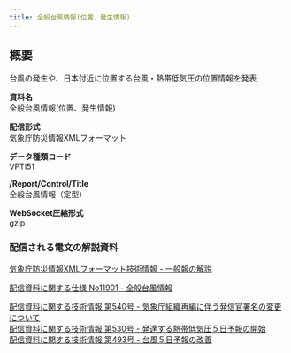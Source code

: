 ```yaml
---
title: 全般台風情報(位置、発生情報)
---
```


## 概要
台風の発生や、日本付近に位置する台風・熱帯低気圧の位置情報を発表

**資料名** <br/>
 全般台風情報(位置、発生情報)
 
**配信形式** <br/>
 気象庁防災情報XMLフォーマット

**データ種類コード** <br/>
 VPTI51

**/Report/Control/Title** <br/>
 全般台風情報（定型）
 
**WebSocket圧縮形式** <br/>
 gzip

### 配信される電文の解説資料
[気象庁防災情報XMLフォーマット技術情報 - 一般報の解説](https://dmdata.jp/docs/jma/manual/0221-0323.pdf)
 
 
[配信資料に関する仕様 No11901 - 全般台風情報](https://www.data.jma.go.jp/suishin/shiyou/pdf/no11901)
 
 
[配信資料に関する技術情報 第540号 - 気象庁組織再編に伴う発信官署名の変更について](https://dmdata.jp/docs/jma/technical/540.pdf) <br/>
[配信資料に関する技術情報 第530号 - 発達する熱帯低気圧５日予報の開始](https://dmdata.jp/docs/jma/technical/530.pdf) <br/>
[配信資料に関する技術情報 第493号 - 台風５日予報の改善](https://dmdata.jp/docs/jma/technical/493.pdf)
